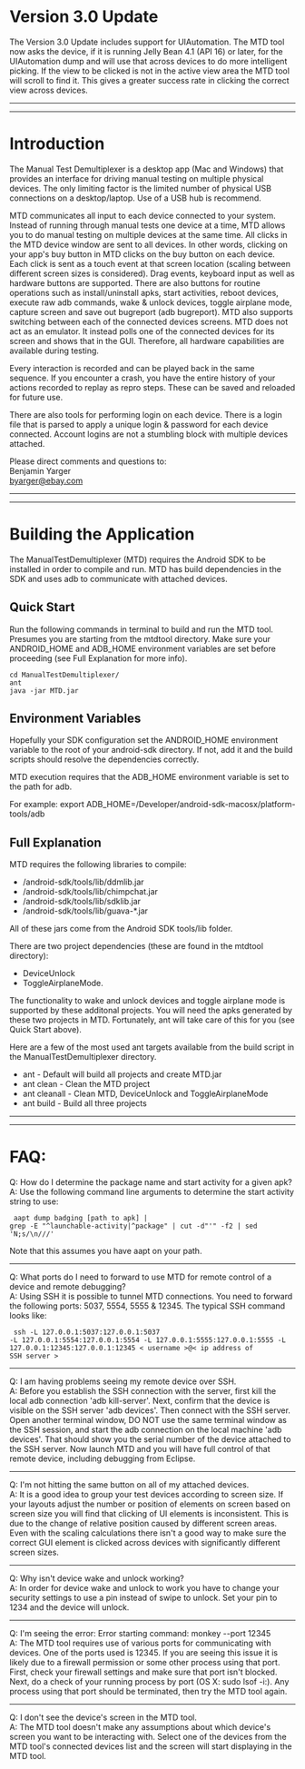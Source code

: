 Version 3.0 Update
==================

The Version 3.0 Update includes support for UIAutomation. The MTD tool now asks the device, if it is running Jelly Bean 4.1 (API 16) or later, for the UIAutomation dump and will use that across devices to do more intelligent picking. If the view to be clicked is not in the active view area the MTD tool will scroll to find it. This gives a greater success rate in clicking the correct view across devices. 

***
***

Introduction
=========

The Manual Test Demultiplexer is a desktop app (Mac and Windows) that provides
an interface for driving manual testing on multiple physical devices. The only
limiting factor is the limited number of physical USB connections on a
desktop/laptop. Use of a USB hub is recommend.

MTD communicates all input to each device connected to your system. Instead of
running through manual tests one device at a time, MTD allows you to do manual
testing on multiple devices at the same time. All clicks in the MTD device
window are sent to all devices. In other words, clicking on your app's buy
button in MTD clicks on the buy button on each device. Each click is sent as a
touch event at that screen location (scaling between different screen sizes is
considered). Drag events, keyboard input as well as hardware buttons are
supported. There are also buttons for routine operations such as
install/uninstall apks, start activities, reboot devices, execute raw adb
commands, wake & unlock devices, toggle airplane mode, capture screen and save
out bugreport (adb bugreport). MTD also supports switching between each of the
connected devices screens. MTD does not act as an emulator. It instead polls
one of the connected devices for its screen and shows that in the GUI.
Therefore, all hardware capabilities are available during testing.

Every interaction is recorded and can be played back in the same sequence.
If you encounter a crash, you have the entire history of your actions recorded
to replay as repro steps. These can be saved and reloaded for future use.

There are also tools for performing login on each device. There is a login
file that is parsed to apply a unique login & password for each device
connected. Account logins are not a stumbling block with multiple devices
attached.

Please direct comments and questions to:  
Benjamin Yarger  
<byarger@ebay.com>

***
***

Building the Application
==================

The ManualTestDemultiplexer (MTD) requires the Android SDK to be installed in
order to compile and run. MTD has build dependencies in the SDK and uses adb
to communicate with attached devices.

Quick Start
-----------------

Run the following commands in terminal to build and run the MTD tool. Presumes you are starting from the mtdtool directory. Make sure your ANDROID\_HOME and ADB\_HOME environment variables are set before proceeding (see Full Explanation for more info).
<pre><code>cd ManualTestDemultiplexer/
ant
java -jar MTD.jar
</code></pre>

Environment Variables
------------
Hopefully your SDK configuration set the ANDROID\_HOME environment variable to the root of your android-sdk directory. If not, add it and the build scripts should resolve the dependencies
correctly.

MTD execution requires that the ADB\_HOME environment variable is set to the
path for adb.

For example:
export ADB\_HOME=/Developer/android-sdk-macosx/platform-tools/adb

Full Explanation
-----------------------

MTD requires the following libraries to compile:

* /android-sdk/tools/lib/ddmlib.jar
* /android-sdk/tools/lib/chimpchat.jar
* /android-sdk/tools/lib/sdklib.jar
* /android-sdk/tools/lib/guava-*.jar

All of these jars come from the Android SDK tools/lib folder.

There are two project dependencies (these are found in the mtdtool directory): 

* DeviceUnlock
* ToggleAirplaneMode. 

The functionality to wake and unlock devices and toggle airplane mode is supported
by these additonal projects. You will need the apks generated by these two
projects in MTD. Fortunately, ant will take care of this for you (see Quick Start above).

Here are a few of the most used ant targets available from the build script in the ManualTestDemultiplexer directory.

* ant             - Default will build all projects and create MTD.jar
* ant clean       - Clean the MTD project
* ant cleanall    - Clean MTD, DeviceUnlock and ToggleAirplaneMode
* ant build       - Build all three projects

***
***

FAQ:
=====
Q: How do I determine the package name and start activity for a given apk?  
A: Use the following command line arguments to determine the start activity string to use:
<code><pre>
aapt dump badging \[path to apk\] | grep -E "^launchable-activity|^package" | cut -d"'" -f2 | sed 'N;s/\n/\//'
</pre></code>

Note that this assumes you have aapt on your path.

***

Q: What ports do I need to forward to use MTD for remote control of a device and remote debugging?  
A: Using SSH it is possible to tunnel MTD connections. You need to forward the following ports: 5037, 5554, 5555 & 12345. The typical SSH command looks like:
<code><pre>
ssh -L 127.0.0.1:5037:127.0.0.1:5037 -L 127.0.0.1:5554:127.0.0.1:5554 -L 127.0.0.1:5555:127.0.0.1:5555 -L 127.0.0.1:12345:127.0.0.1:12345 < username >@< ip address of SSH server >
</pre></code>

***

Q: I am having problems seeing my remote device over SSH.  
A: Before you establish the SSH connection with the server, first kill the local adb connection 'adb kill-server'. Next, confirm that the device is visible on the SSH server 'adb devices'. Then connect with the SSH server. Open another terminal window, DO NOT use the same terminal window as the SSH session, and start the adb connection on the local machine 'adb devices'. That should show you the serial number of the device attached to the SSH server. Now launch MTD and you will have full control of that remote device, including debugging from Eclipse.

***

Q: I'm not hitting the same button on all of my attached devices.  
A: It is a good idea to group your test devices according to screen size. If your layouts adjust the number or position of elements on screen based on screen size you will find that clicking of UI elements is inconsistent. This is due to the change of relative position caused by different screen areas. Even with the scaling calculations there isn't a good way to make sure the correct GUI element is clicked across devices with significantly different screen sizes.

***

Q: Why isn't device wake and unlock working?  
A: In order for device wake and unlock to work you have to change your security settings to use a pin instead of swipe to unlock. Set your pin to 1234 and the device will unlock.

***

Q: I'm seeing the error: Error starting command: monkey --port 12345  
A: The MTD tool requires use of various ports for communicating with devices. One of the ports used is 12345. If you are seeing this issue it is likely due to a firewall permission or some other process using that port. First, check your firewall settings and make sure that port isn't blocked. Next, do a check of your running process by port (OS X: sudo lsof -i:<port number>). Any process using that port should be terminated, then try the MTD tool again.

***

Q: I don't see the device's screen in the MTD tool.  
A: The MTD tool doesn't make any assumptions about which device's screen you want to be interacting with. Select one of the devices from the MTD tool's connected devices list and the screen will start displaying in the MTD tool.

